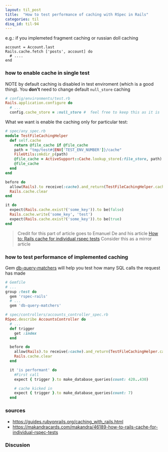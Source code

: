 ```yaml
---
layout: til_post
title:  "How to test performance of caching with RSpec in Rails"
categories: til
disq_id: til-94
---
```


e.g.: if you implemeted fragment caching or russian doll caching

```
account = Account.last
Rails.cache.fetch ['posts', account] do
  # ....
end
```

### how to enable cache in single test

NOTE by default caching is disabled in test enviroment (which is a good
thing). You **don't** need to change default `null_store` caching

```ruby
# config/environments/test.rb
Rails.application.configure do
  # ...
  config.cache_store = :null_store #  feel free to keep this as it is
```

What we want is enable the caching only for particular test:


```ruby
# spec/any_spec.rb
module TestFileCachingHelper
  def self.cache
    return @file_cache if @file_cache
    path = "tmp/test#{ENV['TEST_ENV_NUMBER']}/cache"
    FileUtils::mkdir_p(path)
    @file_cache = ActiveSupport::Cache.lookup_store(:file_store, path)
    @file_cache
  end
end

before do
  allow(Rails).to receive(:cache).and_return(TestFileCachingHelper.cache)
  Rails.cache.clear
end

it do
  expect(Rails.cache.exist?('some_key')).to be(false)
  Rails.cache.write('some_key', 'test')
  expect(Rails.cache.exist?('some_key')).to be(true)
end
```




> Credit for this part of article goes to Emanuel De and his article [How to: Rails cache for individual rspec tests](https://makandracards.com/makandra/46189-how-to-rails-cache-for-individual-rspec-tests) Consider this as a mirror article


### how to test performance of implemented caching

Gem  [db-query-matchers](https://github.com/civiccc/db-query-matchers)
will help you test how many SQL calls the request has made


```ruby
# Gemfile
# ...
group :test do
  gem 'rspec-rails'
  # ...
  gem 'db-query-matchers'
```

```ruby
# spec/controllers/accounts_controller_spec.rb
RSpec.describe AccountsController do
  # ...
  def trigger
    get :index
  end

  before do
    allow(Rails).to receive(:cache).and_return(TestFileCachingHelper.cache)
    Rails.cache.clear
  end

  it 'is performant' do
    #First call
    expect { trigger }.to make_database_queries(count: 420..430)

    # cache kicked in
    expect { trigger }.to make_database_queries(count: 7)
  end
```

### sources

* <https://guides.rubyonrails.org/caching_with_rails.html>
* <https://makandracards.com/makandra/46189-how-to-rails-cache-for-individual-rspec-tests>

### Discusion
